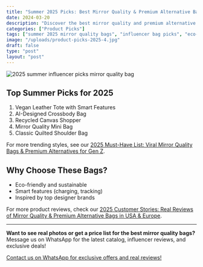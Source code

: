 ```yaml
---
title: "Summer 2025 Picks: Best Mirror Quality & Premium Alternative Bags for Influencers"
date: 2024-03-20
description: "Discover the best mirror quality and premium alternative bags for summer 2025. See influencer favorites, eco-friendly designs, and affordable luxury picks for Gen Z."
categories: ["Product Picks"]
tags: ["summer 2025 mirror quality bags", "influencer bag picks", "eco-friendly premium alternatives", "affordable luxury handbags 2025", "Gen Z trending bags", "best premium alternative bags"]
image: "/uploads/product-picks-2025-4.jpg"
draft: false
type: "post"
layout: "post"
---
```


![2025 summer influencer picks mirror quality bag](/uploads/product-picks-2025-4.jpg)

## Top Summer Picks for 2025

1. Vegan Leather Tote with Smart Features
2. AI-Designed Crossbody Bag
3. Recycled Canvas Shopper
4. Mirror Quality Mini Bag
5. Classic Quilted Shoulder Bag

For more trending styles, see our [2025 Must-Have List: Viral Mirror Quality Bags & Premium Alternatives for Gen Z](../must-have-list-2025-4.md).

## Why Choose These Bags?

- Eco-friendly and sustainable
- Smart features (charging, tracking)
- Inspired by top designer brands

For more product reviews, check our [2025 Customer Stories: Real Reviews of Mirror Quality & Premium Alternative Bags in USA & Europe](../customer-stories-2025-2.md).

---

**Want to see real photos or get a price list for the best mirror quality bags?**  
Message us on WhatsApp for the latest catalog, influencer reviews, and exclusive deals!

[Contact us on WhatsApp for exclusive offers and real reviews!](https://wa.me/19088661058)

<script type="application/ld+json">
{
  "@context": "https://schema.org",
  "@type": "Article",
  "headline": "Summer 2025 Picks: Best Mirror Quality & Premium Alternative Bags for Influencers",
  "description": "Discover the best mirror quality and premium alternative bags for summer 2025. See influencer favorites, eco-friendly designs, and affordable luxury picks for Gen Z.",
  "image": "https://luxvibeo.com/uploads/product-picks-2025-4.jpg",
  "author": {"@type": "Organization", "name": "LuxVibe"},
  "datePublished": "2024-03-20",
  "articleSection": "Product Picks",
  "keywords": "summer 2025 mirror quality bags, influencer bag picks, eco-friendly premium alternatives, affordable luxury handbags 2025, Gen Z trending bags, best premium alternative bags"
}
</script> 